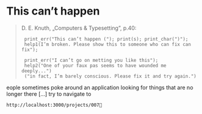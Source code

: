 # This can’t happen

> D. E. Knuth, „Computers & Typesetting”, p.40:
>
>      print_err("This can’t happen ("); print(s); print_char(")");
>      help1(I’m broken. Please show this to someone who can fix can fix");
>
>      print_err("I can’t go on metting you like this");
>      help2("One of your faux pas seems to have wounded me deeply...")
>      ("in fact, I’m barely conscious. Please fix it and try again.")

eople sometimes poke around an application looking for things
that are no longer there […] try to navigate to

    http://localhost:3000/projects/007🔫

